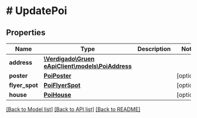 # # UpdatePoi

## Properties

Name | Type | Description | Notes
------------ | ------------- | ------------- | -------------
**address** | [**\Verdigado\Gruen eApiClient\models\PoiAddress**](PoiAddress.md) |  |
**poster** | [**PoiPoster**](PoiPoster.md) |  | [optional]
**flyer_spot** | [**PoiFlyerSpot**](PoiFlyerSpot.md) |  | [optional]
**house** | [**PoiHouse**](PoiHouse.md) |  | [optional]

[[Back to Model list]](../../README.md#models) [[Back to API list]](../../README.md#endpoints) [[Back to README]](../../README.md)
